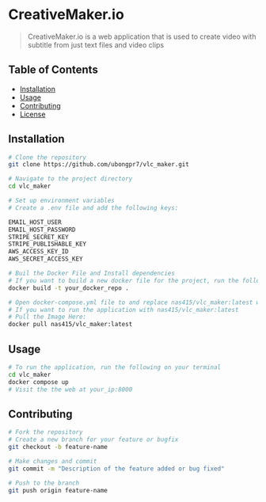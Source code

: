 # CreativeMaker.io

> CreativeMaker.io is a web application that is used to create video with subtitle from just text files and video clips

## Table of Contents

- [Installation](#installation)
- [Usage](#usage)
- [Contributing](#contributing)
- [License](#license)

## Installation


```bash
# Clone the repository
git clone https://github.com/ubongpr7/vlc_maker.git

# Navigate to the project directory
cd vlc_maker
```
```bash
# Set up environment variables
# Create a .env file and add the following keys:

EMAIL_HOST_USER
EMAIL_HOST_PASSWORD
STRIPE_SECRET_KEY
STRIPE_PUBLISHABLE_KEY
AWS_ACCESS_KEY_ID
AWS_SECRET_ACCESS_KEY
```
```bash
# Buil the Docker File and Install dependencies
# If you want to build a new docker file for the project, run the following commmand:
docker build -t your_docker_repo .
```
```bash
# Open docker-compose.yml file to and replace nas415/vlc_maker:latest with you your_docker_repo
# If you want to run the application with nas415/vlc_maker:latest
# Pull the Image Here:
docker pull nas415/vlc_maker:latest
```
## Usage

```bash
# To run the application, run the following on your terminal
cd vlc_maker
docker compose up
# Visit the the web at your_ip:8000
```
## Contributing
```bash
# Fork the repository
# Create a new branch for your feature or bugfix
git checkout -b feature-name

# Make changes and commit
git commit -m "Description of the feature added or bug fixed"

# Push to the branch
git push origin feature-name

```



